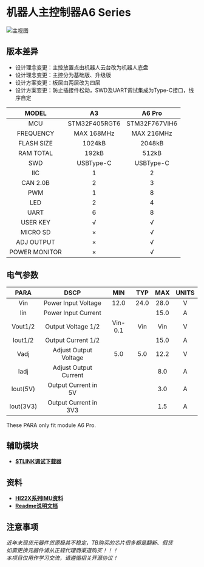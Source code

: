 # 机器人主控制器A6 Series  
![主视图](https://github.com/MarkChen99/MainCtrl-A6/blob/main/3.Image/A6%20Pro%20Default%20View.PNG)

## 版本差异  
- 设计理念变更：主控放置点由机器人云台改为机器人底盘  
- 设计理念变更：主控分为基础版、升级版  
- 设计方案变更：板层由两层改为四层  
- 设计方案变更：防止插接件松动，SWD及UART调试集成为Type-C接口，线序自定  

|MODEL|A3|A6 Pro|
|:---:|:---:|:---:|
|MCU|STM32F405RGT6|STM32F767VIH6|
|FREQUENCY|MAX 168MHz|MAX 216MHz|
|FLASH SIZE|1024kB|2048kB|
|RAM TOTAL|192kB|512kB|
|SWD|USBType-C|USBType-C|
|IIC|1|2|
|CAN 2.0B|2|3|
|PWM|1|8|
|LED|2|4|
|UART|6|8|
|USER KEY|√|√|
|MICRO SD|×|√|
|ADJ OUTPUT|×|√|
|POWER MONITOR|×|√|
## 电气参数  
|PARA|DSCP|MIN|TYP|MAX|UNITS|
|:---:|:---:|:---:|:---:|:---:|:---:|
|Vin|Power Input Voltage|12.0|24.0|28.0|V|
|Iin|Power Input Current|||15.0|A|
|Vout1/2|Output Voltage 1/2|Vin-0.1|Vin|Vin|V|
|Iout1/2|Output Current 1/2|||15.0|A|
|Vadj|Adjust Output Voltage|5.0|5.0|12.2|V|
|Iadj|Adjust Output Current|||8.0|A|
|Iout(5V)|Output Current in 5V|||3.0|A|
|Iout(3V3)|Output Current in 3V3|||1.5|A|

These PARA only fit module A6 Pro.  
## 辅助模块 
- __[STLINK调试下载器](https://github.com/MarkChen99/Debugger-Insight)__  
## 资料 
- __[HI22X系列IMU资料](https://www.hipnuc.com/mkdocs_cn/site/imu_download/)__  
- __[Readme说明文档](https://github.com/MarkChen99/MainCtrl-A6/tree/main/5.Readme)__  
## 注意事项 
*近年来现货元器件货源极其不稳定，TB购买的芯片很多都是翻新、假货*  
*如需更换元器件请从正规代理商渠道购买！！！*  
*本项目仅用作学习交流，请遵循相关开源协议！*  
